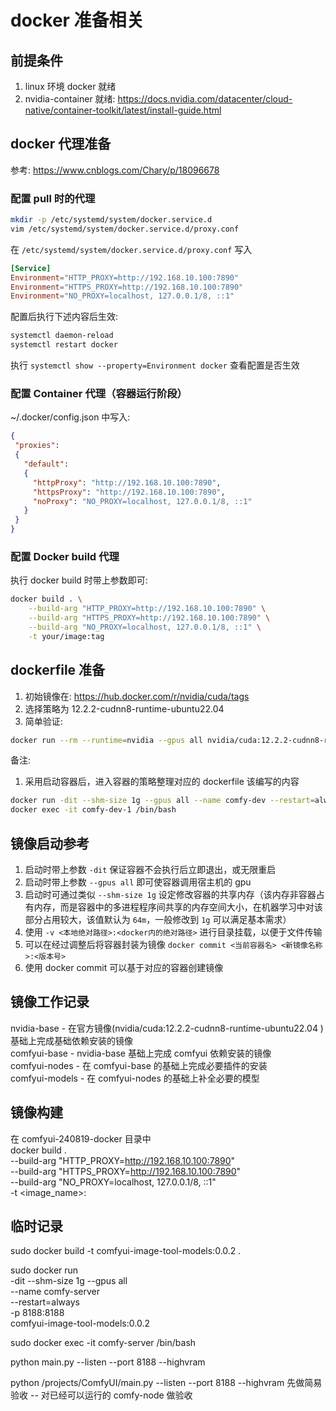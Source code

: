 # docker 准备相关
## 前提条件
1. linux 环境 docker 就绪  
1. nvidia-container 就绪: https://docs.nvidia.com/datacenter/cloud-native/container-toolkit/latest/install-guide.html  

## docker 代理准备
参考: https://www.cnblogs.com/Chary/p/18096678  

### 配置 pull 时的代理
```bash
mkdir -p /etc/systemd/system/docker.service.d
vim /etc/systemd/system/docker.service.d/proxy.conf
```

在 `/etc/systemd/system/docker.service.d/proxy.conf` 写入  
```conf
[Service]
Environment="HTTP_PROXY=http://192.168.10.100:7890"
Environment="HTTPS_PROXY=http://192.168.10.100:7890"
Environment="NO_PROXY=localhost, 127.0.0.1/8, ::1"
```

配置后执行下述内容后生效:  
```bash
systemctl daemon-reload
systemctl restart docker
```

执行 `systemctl show --property=Environment docker` 查看配置是否生效  

### 配置 Container 代理（容器运行阶段）
~/.docker/config.json 中写入:  
```json
{
 "proxies":
 {
   "default":
   {
     "httpProxy": "http://192.168.10.100:7890",
     "httpsProxy": "http://192.168.10.100:7890",
     "noProxy": "NO_PROXY=localhost, 127.0.0.1/8, ::1"
   }
 }
}
```

### 配置 Docker build 代理
执行 docker build 时带上参数即可:  
```bash
docker build . \
    --build-arg "HTTP_PROXY=http://192.168.10.100:7890" \
    --build-arg "HTTPS_PROXY=http://192.168.10.100:7890" \
    --build-arg "NO_PROXY=localhost, 127.0.0.1/8, ::1" \
    -t your/image:tag
```

## dockerfile 准备
1. 初始镜像在: https://hub.docker.com/r/nvidia/cuda/tags  
1. 选择策略为 12.2.2-cudnn8-runtime-ubuntu22.04  
1. 简单验证:  
```bash
docker run --rm --runtime=nvidia --gpus all nvidia/cuda:12.2.2-cudnn8-runtime-ubuntu22.04 nvidia-smi  
```

备注:  
1. 采用启动容器后，进入容器的策略整理对应的 dockerfile 该编写的内容  
```bash
docker run -dit --shm-size 1g --gpus all --name comfy-dev --restart=always nvidia/cuda:12.2.2-cudnn8-runtime-ubuntu22.04
docker exec -it comfy-dev-1 /bin/bash
```

## 镜像启动参考
1. 启动时带上参数 `-dit` 保证容器不会执行后立即退出，或无限重启  
1. 启动时带上参数 `--gpus all` 即可使容器调用宿主机的 gpu  
1. 启动时可通过类似 `--shm-size 1g` 设定修改容器的共享内存（该内存非容器占有内存，而是容器中的多进程程序间共享的内存空间大小，在机器学习中对该部分占用较大，该值默认为 `64m`，一般修改到 `1g` 可以满足基本需求）  
1. 使用 `-v <本地绝对路径>:<docker内的绝对路径>` 进行目录挂载，以便于文件传输  
1. 可以在经过调整后将容器封装为镜像 `docker commit <当前容器名> <新镜像名称>:<版本号>`  
1. 使用 docker commit <containerId> <imageName> 可以基于对应的容器创建镜像  

## 镜像工作记录
nvidia-base - 在官方镜像(nvidia/cuda:12.2.2-cudnn8-runtime-ubuntu22.04 )基础上完成基础依赖安装的镜像  
comfyui-base - nvidia-base 基础上完成 comfyui 依赖安装的镜像  
comfyui-nodes - 在 comfyui-base 的基础上完成必要插件的安装  
comfyui-models - 在 comfyui-nodes 的基础上补全必要的模型  

## 镜像构建
在 comfyui-240819-docker 目录中  
docker build . \
    --build-arg "HTTP_PROXY=http://192.168.10.100:7890" \
    --build-arg "HTTPS_PROXY=http://192.168.10.100:7890" \
    --build-arg "NO_PROXY=localhost, 127.0.0.1/8, ::1" \
    -t <image_name>:<tag>

## 临时记录
sudo docker build -t comfyui-image-tool-models:0.0.2 .

sudo docker run \
  -dit --shm-size 1g --gpus all \
  --name comfy-server \
  --restart=always \
  -p 8188:8188 \
  comfyui-image-tool-models:0.0.2

sudo docker exec -it comfy-server /bin/bash

python main.py --listen --port 8188 --highvram

python /projects/ComfyUI/main.py --listen --port 8188 --highvram
先做简易验收 -- 对已经可以运行的 comfy-node 做验收
